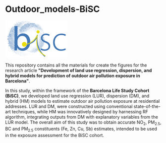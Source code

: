 # Outdoor_models-BiSC

<img src="figures/bisc.png" alt="BiSC logo" width="200"/>  

This repository contains all the materials for create the figures for the research article **"Development of land use regression, dispersion, and hybrid models for prediction of outdoor air pollution exposure in Barcelona"**. 

In this study, within the framework of the **Barcelona Life Study Cohort (BiSC)**, we developed land use regression (LUR), dispersion (DM), and hybrid (HM) models to estimate outdoor air pollution exposure at residential addresses. LUR and DM, were constructed using conventional state-of-the-art techniques, while HM was innovatively designed by harnessing RF algorithm, integrating outputs from DM with explanatory variables from the LUR model. The overall aim of this study was to obtain accurate NO<sub>2</sub>, PM<sub>2.5</sub>, BC  and PM<sub>2.5</sub> constituents (Fe, Zn, Cu, Sb) estimates, intended to be used in the exposure assessment for the BiSC cohort.




